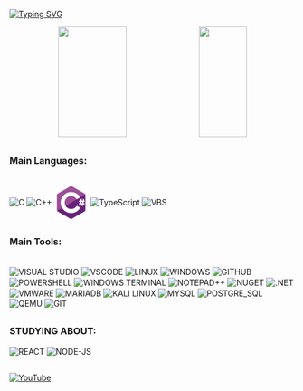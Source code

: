 [![Typing SVG](https://readme-typing-svg.herokuapp.com/?color=0077FF&size=50&center=true&vCenter=true&width=1000&lines=HI!++𓇢𓆸+;✳++My+Name+is+CYBERWARE.++✳;Welcome+to+My+Github+Profile++ඞ+++;|◉o◉|⊃━☆)](https://git.io/typing-svg)


<div align="center">  
  <img width="49%" height="195px" src="https://github-readme-stats.vercel.app/api?username=CYBERWARE-SEGURITY&show_icons=true&count_private=true&hide_border=true&title_color=00bfbf&icon_color=00bfbf&text_color=c9d1d9&bg_color=0d1117"/> 
  <img width="41%" height="195px" src="https://github-readme-stats.vercel.app/api/top-langs/?username=CYBERWARE-SEGURITY&layout=compact&hide_border=true&title_color=00bfbf&text_color=00bfbf&bg_color=0d1117" />
</div>

##

### Main Languages:
<div style="display: inline_block"><br>
  <img align="center" alt="C" height="60" width="60" src="https://cdn.jsdelivr.net/gh/devicons/devicon@latest/icons/c/c-original.svg">
  <img align="center" alt="C++" height="60" width="60" src="https://cdn.jsdelivr.net/gh/devicons/devicon@latest/icons/cplusplus/cplusplus-original.svg">
  <img align="center" alt="C#" height="60" width="60" src="https://raw.githubusercontent.com/devicons/devicon/master/icons/csharp/csharp-original.svg">
  <img align="center" alt="TypeScript" height="60" width="60" src="https://img.icons8.com/?size=100&id=HcQEdKCkXUs3&format=png&color=000000">
  <img align="center" alt="VBS" height="60" width="60" src="https://styles.redditmedia.com/t5_2rs9m/styles/communityIcon_obszzg8ln9u31.png">
</div>

##

### Main Tools:
<div style="display: inline_block"><br>
  <img align="center" alt="VISUAL STUDIO" height="60" width="60" src="https://img.icons8.com/?size=100&id=ezj3zaVtImPg&format=png&color=000000">
    <img align="center" alt="VSCODE" height="62" width="62" src="https://img.icons8.com/?size=100&id=9OGIyU8hrxW5&format=png&color=000000">
    <img align="center" alt="LINUX" height="60" width="60" src="https://img.icons8.com/?size=100&id=HF4xGsjDERHf&format=png&color=000000">
    <img align="center" alt="WINDOWS" height="60" width="60" src="https://icons.iconarchive.com/icons/tatice/operating-systems/128/Windows-icon.png">
    <img align="center" alt="GITHUB" height="60" width="60" src="https://img.icons8.com/?size=100&id=AZOZNnY73haj&format=png&color=000000">
    <img align="center" alt="POWERSHELL" height="60" width="60" src="https://img.icons8.com/?size=100&id=FwaVI1qCE7hQ&format=png&color=000000">
    <img align="center" alt="WINDOWS TERMINAL" height="60" width="60" src="https://img.icons8.com/?size=100&id=WbRVMGxHh74X&format=png&color=000000">
    <img align="center" alt="NOTEPAD++" height="60" width="60" src="https://cdn.icon-icons.com/icons2/153/PNG/256/notepad_21851.png">
    <img align="center" alt="NUGET" height="60" width="60" src="https://cdn.icon-icons.com/icons2/2107/PNG/512/file_type_nuget_icon_130294.png">
    <img align="center" alt=".NET" height="60" width="60" src="https://img.icons8.com/?size=100&id=1BC75jFEBED6&format=png&color=000000">
    <img align="center" alt="VMWARE" height="60" width="60" src="https://img.icons8.com/?size=100&id=ICsxwkCBZGfj&format=png&color=000000">
    <img align="center" alt="MARIADB" height="60" width="60" src="https://img.icons8.com/?size=100&id=DakakaPez2uy&format=png&color=000000">
    <img align="center" alt="KALI LINUX" height="60" width="60" src="https://img.icons8.com/?size=100&id=qBWtR72kluCU&format=png&color=000000">
    <img align="center" alt="MYSQL" height="60" width="60" src="https://img.icons8.com/?size=100&id=rgPSE6nAB766&format=png&color=000000">
    <img align="center" alt="POSTGRE_SQL" height="60" width="60" src="https://img.icons8.com/?size=100&id=JRnxU7ZWP4mi&format=png&color=000000">
    <img align="center" alt="QEMU" height="60" width="60" src="https://qemu.weilnetz.de/icon/benoit/black_and_orange_qemu_head-96x96.png">
    <img align="center" alt="GIT" height="66" width="66" src="https://img.icons8.com/?size=100&id=20906&format=png&color=000000">  
</div>
  
  ##
  
  ### STUDYING ABOUT:
<div style="display: inline_block">
  <img align="center" alt="REACT" height="60" width="60" src="https://img.icons8.com/?size=150&id=123609&format=png&color=56AED4">
  <img align="center" alt="NODE-JS" height="89" width="89" src="https://img.icons8.com/?size=100&id=54087&format=png&color=000000">
</div>

  ##
 
<div> 
  <a href="https://www.youtube.com/@CYBERWARE-TECH" target="_blank">
    <img src="https://img.shields.io/badge/YouTube-FF0000?style=for-the-badge&logo=youtube&logoColor=white" alt="YouTube" />
  </a>
</div>
